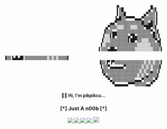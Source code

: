 <!--<h4 align="center"><img src="https://raw.githubusercontent.com/pikpikcu/pikpikcu/master/PirateHack-AgADcgEAAugVJyI.gif" width="300px" height="300px"> -->
```
                                                  ▄              ▄    
                                                  ▌▒█           ▄▀▒▌   
                                                  ▌▒▒█        ▄▀▒▒▒▐   
                                                 ▐▄█▒▒▀▀▀▀▄▄▄▀▒▒▒▒▒▐   
                                               ▄▄▀▒▒▒▒▒▒▒▒▒▒▒█▒▒▄█▒▐   
                                             ▄▀▒▒▒░░░▒▒▒░░░▒▒▒▀██▀▒▌   
                                            ▐▒▒▒▄▄▒▒▒▒▒▒▒▒▒▒▒▒▒▒▒▀▄▒▌  
                                            ▌░░▌█▀▒▒▒▒▒▄▀█▄▒▒▒▒▒▒▒█▒▐  
                                           ▐░░░▒▒▒▒▒▒▒▒▌██▀▒▒░░░▒▒▒▀▄▌ 
                                           ▌░▒▒▒▒▒▒▒▒▒▒▒▒▒▒░░░░░░▒▒▒▒▌ 
                                          ▌▒▒▒▄██▄▒▒▒▒▒▒▒▒░░░░░░░░▒▒▒▐ 
                                          ▐▒▒▐▄█▄█▌▒▒▒▒▒▒▒▒▒▒░▒░▒░▒▒▒▒▌
                                          ▐▒▒▐▀▐▀▒▒▒▒▒▒▒▒▒▒▒▒▒░▒░▒░▒▒▐ 
                                           ▌▒▒▀▄▄▄▄▄▄▀▒▒▒▒▒▒▒░▒░▒░▒▒▒▌ 
                                           ▐▒▒▒▒▒▒▒▒▒▒▒▒▒▒▒▒░▒░▒▒▄▒▒▐  
                                            ▀▄▒▒▒▒▒▒▒▒▒▒▒▒▒░▒░▒▄▒▒▒▒▌  
                                              ▀▄▒▒▒▒▒▒▒▒▒▒▄▄▄▀▒▒▒▒▄▀   
                                                ▀▄▄▄▄▄▄▀▀▀▒▒▒▒▒▄▄▀     
```
</a>
<h4 align="center">🤟🏻 Hi, I'm pikpikcu...</h4> 
<h3 align="center">  [*] Just A n00b [*]</h3> 
<p align="center">
  </a>
  <a href="https://twitter.com/sec715">
    <img src="https://img.shields.io/twitter/follow/sec715">
 </a>
  <a href="https://github.com/pikpikcu">
    <img src="https://img.shields.io/github/followers/pikpikcu?style=social">
 </a>
   <a href="https://github.com/pikpikcu/XRCross">
   <img src="https://img.shields.io/github/stars/pikpikcu/XRCross?style=social">
   </a>
  <a href="https://github.com/pikpikcu/Pentest-Tools-Framework">
   <img src="https://img.shields.io/github/stars/pikpikcu/Pentest-Tools-Framework?style=social">
   </a>
   <a href="https://www.buymeacoffee.com/pikpikcu">
    <img src="https://cdn.buymeacoffee.com/buttons/default-black.png" alt="Buy Me A Coffee" height="20px">
     </a>
 </a>
</p>

<!--
<center><table><tr>
<td><img src="https://github-readme-stats.vercel.app/api?username=pikpikcu&show_icons=true&theme=radical" width="300px" height="300px"></td>
<td><img src="https://raw.githubusercontent.com/pikpikcu/pikpikcu/master/output.gif" width="250px" height="250px"></td>
<td><img src="https://github-readme-stats.vercel.app/api/top-langs/?username=pikpikcu&&layout=compact&theme=blue-green" width="250px" height="250px"></td>
 </tr></table></center>
-->
 
